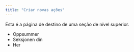 ```yaml
---
title: "Criar novas ações"
---
```


Esta é a página de destino de uma seção de nível superior.

* Oppsummer
* Seksjonen din
* Her
